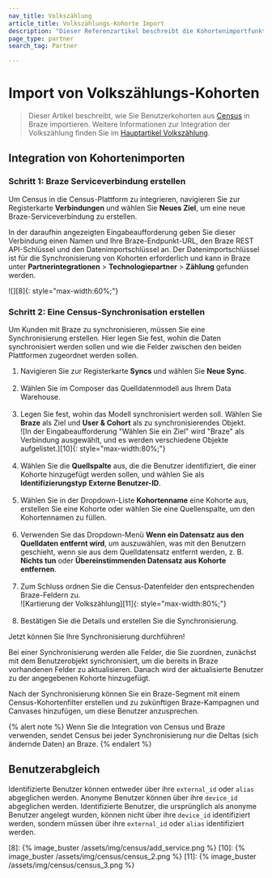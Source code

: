 ```yaml
---
nav_title: Volkszählung
article_title: Volkszählungs-Kohorte Import
description: "Dieser Referenzartikel beschreibt die Kohortenimportfunktion von Census, einer Datenintegrationsplattform, mit der Sie dynamisch gezielte Benutzersegmente mit Daten aus Ihrem Cloud Warehouse erstellen können."
page_type: partner
search_tag: Partner

---
```


# Import von Volkszählungs-Kohorten

> Dieser Artikel beschreibt, wie Sie Benutzerkohorten aus [Census][1] in Braze importieren. Weitere Informationen zur Integration der Volkszählung finden Sie im [Hauptartikel Volkszählung]({{site.baseurl}}/partners/data_and_infrastructure_agility/workflow_automation/census/).

## Integration von Kohortenimporten

### Schritt 1: Braze Serviceverbindung erstellen

Um Census in die Census-Plattform zu integrieren, navigieren Sie zur Registerkarte **Verbindungen** und wählen Sie **Neues Ziel**, um eine neue Braze-Serviceverbindung zu erstellen.

In der daraufhin angezeigten Eingabeaufforderung geben Sie dieser Verbindung einen Namen und Ihre Braze-Endpunkt-URL, den Braze REST API-Schlüssel und den Datenimportschlüssel an. Der Datenimportschlüssel ist für die Synchronisierung von Kohorten erforderlich und kann in Braze unter **Partnerintegrationen** > **Technologiepartner** > **Zählung** gefunden werden.

![][8]{: style="max-width:60%;"}

### Schritt 2: Eine Census-Synchronisation erstellen

Um Kunden mit Braze zu synchronisieren, müssen Sie eine Synchronisierung erstellen. Hier legen Sie fest, wohin die Daten synchronisiert werden sollen und wie die Felder zwischen den beiden Plattformen zugeordnet werden sollen.

1. Navigieren Sie zur Registerkarte **Syncs** und wählen Sie **Neue Sync**.<br><br> 
2. Wählen Sie im Composer das Quelldatenmodell aus Ihrem Data Warehouse.<br><br>
3. Legen Sie fest, wohin das Modell synchronisiert werden soll. Wählen Sie **Braze** als Ziel und **User & Cohort** als zu synchronisierendes Objekt.<br>![In der Eingabeaufforderung "Wählen Sie ein Ziel" wird "Braze" als Verbindung ausgewählt, und es werden verschiedene Objekte aufgelistet.][10]{: style="max-width:80%;"}<br><br>
4. Wählen Sie die **Quellspalte** aus, die die Benutzer identifiziert, die einer Kohorte hinzugefügt werden sollen, und wählen Sie als **Identifizierungstyp** **Externe Benutzer-ID**.<br><br>
5. Wählen Sie in der Dropdown-Liste **Kohortenname** eine Kohorte aus, erstellen Sie eine Kohorte oder wählen Sie eine Quellenspalte, um den Kohortennamen zu füllen.<br><br>
6. Verwenden Sie das Dropdown-Menü **Wenn ein Datensatz aus den Quelldaten entfernt wird**, um auszuwählen, was mit den Benutzern geschieht, wenn sie aus dem Quelldatensatz entfernt werden, z. B. **Nichts tun** oder **Übereinstimmenden Datensatz aus Kohorte entfernen**.<br><br>
7. Zum Schluss ordnen Sie die Census-Datenfelder den entsprechenden Braze-Feldern zu.<br>![Kartierung der Volkszählung][11]{: style="max-width:80%;"}<br><br>
8. Bestätigen Sie die Details und erstellen Sie die Synchronisierung. 

Jetzt können Sie Ihre Synchronisierung durchführen!

Bei einer Synchronisierung werden alle Felder, die Sie zuordnen, zunächst mit dem Benutzerobjekt synchronisiert, um die bereits in Braze vorhandenen Felder zu aktualisieren. Danach wird der aktualisierte Benutzer zu der angegebenen Kohorte hinzugefügt.

Nach der Synchronisierung können Sie ein Braze-Segment mit einem Census-Kohortenfilter erstellen und zu zukünftigen Braze-Kampagnen und Canvases hinzufügen, um diese Benutzer anzusprechen. 

{% alert note %}
Wenn Sie die Integration von Census und Braze verwenden, sendet Census bei jeder Synchronisierung nur die Deltas (sich ändernde Daten) an Braze.
{% endalert %}

## Benutzerabgleich

Identifizierte Benutzer können entweder über ihre `external_id` oder `alias` abgeglichen werden. Anonyme Benutzer können über ihre `device_id` abgeglichen werden. Identifizierte Benutzer, die ursprünglich als anonyme Benutzer angelegt wurden, können nicht über ihre `device_id` identifiziert werden, sondern müssen über ihre `external_id` oder `alias` identifiziert werden.

[1]: https://www.getcensus.com/
[8]: {% image_buster /assets/img/census/add_service.png %}
[10]: {% image_buster /assets/img/census/census_2.png %}
[11]: {% image_buster /assets/img/census/census_3.png %}